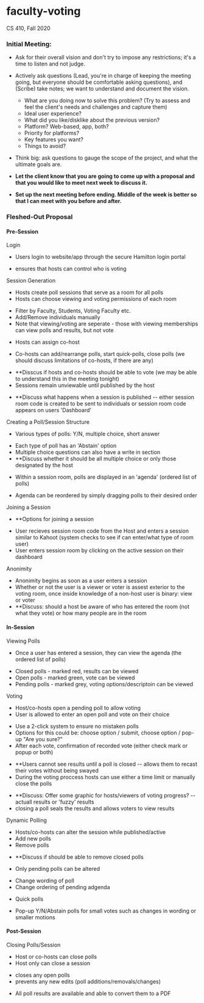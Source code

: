 # faculty-voting
CS 410, Fall 2020

### Initial Meeting:
- Ask for their overall vision and don't try to impose any restrictions; it's a time to listen and not judge.
- Actively ask questions (Lead, you're in charge of keeping the meeting going, but everyone should be comfortable asking questions), and (Scribe) take notes; we want to understand and document the vision.
  * What are you doing now to solve this problem? (Try to assess and feel the client's needs and challenges and capture them)
  * Ideal user experience?
  * What did you like/disklike about the previous version?
  * Platform? Web-based, app, both?
  * Priority for platforms?
  * Key features you want?
  * Things to avoid?
  
- Think big: ask questions to gauge the scope of the project, and what the ultimate goals are.

- **Let the client know that you are going to come up with a proposal and that you would like to meet next week to discuss it.**
- **Set up the next meeting before ending. Middle of the week is better so that I can meet with you before and after.**

### Fleshed-Out Proposal
#### Pre-Session
Login 
- Users login to website/app through the secure Hamilton login portal
 * ensures that hosts can control who is voting

Session Generation
- Hosts create poll sessions that serve as a room for all polls
- Hosts can choose viewing and voting permissions of each room
 * Filter by Faculty, Students, Voting Faculty etc.
 * Add/Remove individuals manually
 * Note that viewing/voting are seperate - those with viewing memberships can view polls and results, but not vote
- Hosts can assign co-host
 * Co-hosts can add/rearrange polls, start quick-polls, close polls (we should discuss limitations of co-hosts, if there are any)
- **Disscus if hosts and co-hosts should be able to vote (we may be able to understand this in the meeting tonight)
- Sessions remain unviewable until published by the host 
 * **Discuss what happens when a session is published -- either session room code is created to be sent to individuals or session room code appears on users 'Dashboard'

Creating a Poll/Session Structure
- Various types of polls: Y/N, multiple choice, short answer
 * Each type of poll has an 'Abstain' option 
 * Multiple choice questions can also have a write in section 
  * **Discuss whether it should be all multiple choice or only those designated by the host
- Within a session room, polls are displayed in an 'agenda' (ordered list of polls)
 * Agenda can be reordered by simply dragging polls to their desired order
 
Joining a Session 
- **Options for joining a session
 * User recieves session room code from the Host and enters a session similar to Kahoot (system checks to see if can enter/what type of room user)
 * User enters session room by clicking on the active session on their dashboard

Anonimity 
- Anonimity begins as soon as a user enters a session
- Whether or not the user is a viewer or voter is assest exterior to the voting room, once inside knowledge of a non-host user is binary: view or voter
- **Discuss: should a host be aware of who has entered the room (not what they vote) or how many people are in the room

#### In-Session
Viewing Polls
- Once a user has entered a session, they can view the agenda (the ordered list of polls)
 * Closed polls - marked red, results can be viewed
 * Open polls - marked green, vote can be viewed 
 * Pending polls - marked grey, voting options/descriptoin can be viewed

Voting 
- Host/co-hosts open a pending poll to allow voting 
- User is allowed to enter an open poll and vote on their choice
 * Use a 2-click system to ensure no mistaken polls 
  * Options for this could be: choose option / submit, choose option / pop-up "Are you sure?"
 * After each vote, confirmation of recorded vote (either check mark or popup or both)
- **Users cannot see results until a poll is closed -- allows them to recast their votes without being swayed
- During the voting proccess hosts can use either a time limit or manually close the polls
 * **Discuss: Offer some graphic for hosts/viewers of voting progress? -- actuall results or 'fuzzy' results
 * closing a poll seals the results and allows voters to view results
 
Dynamic Polling 
- Hosts/co-hosts can alter the session while published/active
- Add new polls
- Remove polls 
 * **Discuss if should be able to remove closed polls
- Only pending polls can be altered 
 * Change wording of poll
 * Change ordering of pending adgenda
- Quick polls 
 * Pop-up Y/N/Abstain polls for small votes such as changes in wording or smaller motions
 
#### Post-Session
Closing Polls/Session
- Host or co-hosts can close polls
- Host only can close a session 
 * closes any open polls
 * prevents any new edits (poll additions/removals/changes)
- All poll results are available and able to convert them to a PDF
 
